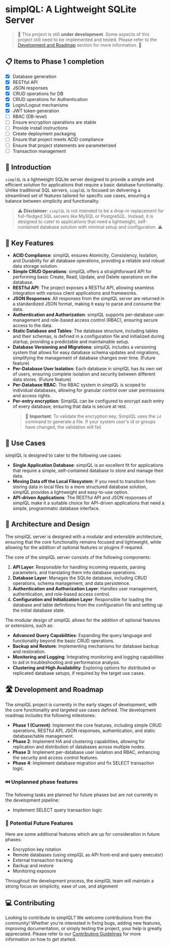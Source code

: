 # simplQL: A Lightweight SQLite Server

> 🚧 This project is still **under development**. Some aspects of this project still need to be implemented and tested. Please refer to the [Development and Roadmap](#️-development-and-roadmap) section for more information. 🚧

## 📋 Items to Phase 1 completion

- [x] Database generation
- [x] RESTful API
- [x] JSON responses
- [x] CRUD operations for DB
- [x] CRUD operations for Authentication
- [x] Login/Logout mechanisms
- [x] JWT token generation
- [ ] RBAC (DB-level)
- [ ] Ensure encryption operations are stable
- [ ] Provide install instructions
- [ ] Create deployment packaging
- [ ] Ensure that project meets ACID compliance
- [ ] Ensure that project statements are parameterized
- [ ] Transaction management

## 👋 Introduction

`simplQL` is a lightweight SQLite server designed to provide a simple and efficient solution for applications that require a basic database functionality. Unlike traditional SQL servers, `simplQL` is focused on delivering a streamlined set of features tailored for specific use cases, ensuring a balance between simplicity and functionality.

> ⚠️ **Disclaimer**: `simplQL` is not intended to be a drop-in replacement for full-fledged SQL servers like MySQL or PostgreSQL. Instead, it is designed to cater to applications that need a lightweight, self-contained database solution with minimal setup and configuration. ⚠️

## 🔑 Key Features

- **ACID Compliance**: simplQL ensures Atomicity, Consistency, Isolation, and Durability for all database operations, providing a reliable and robust data storage solution.
- **Simple CRUD Operations**: simplQL offers a straightforward API for performing basic Create, Read, Update, and Delete operations on the database.
- **RESTful API**: The project exposes a RESTful API, allowing seamless integration with various client applications and frameworks.
- **JSON Responses**: All responses from the simplQL server are returned in a standardized JSON format, making it easy to parse and consume the data.
- **Authentication and Authorization**: simplQL supports per-database user management and role-based access control (RBAC), ensuring secure access to the data.
- **Static Database and Tables**: The database structure, including tables and their schemas, is defined in a configuration file and initialized during startup, providing a predictable and maintainable setup.
- **Database Versioning and Migrations**: simplQL includes a versioning system that allows for easy database schema updates and migrations, simplifying the management of database changes over time. (Future feature)
- **Per-Database User Isolation**: Each database in simplQL has its own set of users, ensuring complete isolation and security between different data stores. (Future feature)
- **Per-Database RBAC**: The RBAC system in simplQL is scoped to individual databases, allowing for granular control over user permissions and access rights.
- **Per-entry encryption**: SimplQL can be configured to encrypt each entry of every database, ensuring that data is secure at rest.
  > 🚨 **Important**: To validate the encryption key; SimplQL uses the `id` command to generate a file. If your system user's id or groups have changed, the validation will fail.

## 💼 Use Cases

simplQL is designed to cater to the following use cases:

- **Single Application Database**: simplQL is an excellent fit for applications that require a simple, self-contained database to store and manage their data.
- **Moving Data off the Local Filesystem**: If you need to transition from storing data in local files to a more structured database solution, simplQL provides a lightweight and easy-to-use option.
- **API-driven Applications**: The RESTful API and JSON responses of simplQL make it a suitable choice for API-driven applications that need a simple, programmatic database interface.

## 🧬 Architecture and Design

The simplQL server is designed with a modular and extensible architecture, ensuring that the core functionality remains focused and lightweight, while allowing for the addition of optional features or plugins if required.

The core of the simplQL server consists of the following components:

1. **API Layer**: Responsible for handling incoming requests, parsing parameters, and translating them into database operations.
2. **Database Layer**: Manages the SQLite database, including CRUD operations, schema management, and data persistence.
3. **Authentication and Authorization Layer**: Handles user management, authentication, and role-based access control.
4. **Configuration and Initialization Layer**: Responsible for loading the database and table definitions from the configuration file and setting up the initial database state.
  
The modular design of simplQL allows for the addition of optional features or extensions, such as:

- **Advanced Query Capabilities**: Expanding the query language and functionality beyond the basic CRUD operations.
- **Backup and Restore**: Implementing mechanisms for database backup and restoration.
- **Monitoring and Logging**: Integrating monitoring and logging capabilities to aid in troubleshooting and performance analysis.
- **Clustering and High Availability**: Exploring options for distributed or replicated database setups, if required by the target use cases.

## 🛣️ Development and Roadmap

The simplQL project is currently in the early stages of development, with the core functionality and targeted use cases defined. The development roadmap includes the following milestones:

- **Phase 1 (Current)**: Implement the core features, including simple CRUD operations, RESTful API, JSON responses, authentication, and static database/table management.
- **Phase 2**: Implement HA and clustering capabilities, allowing for replication and distribution of databases across multiple nodes.
- **Phase 3**: Implement per-database user isolation and RBAC, enhancing the security and access control features.
- **Phase 4**: Implement database migration and fix SELECT transaction logic.


### ⏭️ Unplanned phase features

The following tasks are planned for future phases but are not currently in the development pipeline:
- Implement SELECT query transaction logic

### 💭 Potential Future Features

Here are some additional features which are up for consideration in future phases:
- Encryption key rotation
- Remote databases (using simplQL as API front-end and query executor)
- External transaction tracking
- Backup and restore
- Monitoring exposure

Throughout the development process, the simplQL team will maintain a strong focus on simplicity, ease of use, and alignment


## 💻 Contributing

Looking to contribute to simplQL? We welcome contributions from the community! Whether you're interested in fixing bugs, adding new features, improving documentation, or simply testing the project, your help is greatly appreciated. Please refer to our [Contributing Guidelines](./.github/CONTRIBUTING.md) for more information on how to get started.